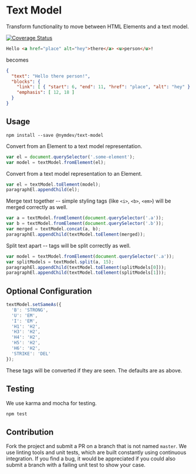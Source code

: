 Text Model
=========================

Transform functionality to move between HTML Elements and a text model.

[![Coverage Status](https://coveralls.io/repos/nymag/text-model/badge.svg?branch=master&service=github)](https://coveralls.io/github/nymag/text-model?branch=master)

```html
Hello <a href="place" alt="hey">there</a> <u>person</u>!
```
becomes
```json
{
  "text": "Hello there person!",
  "blocks": {
    "link": [ { "start": 6, "end": 11, "href": "place", "alt": "hey" } ],
    "emphasis": [ 12, 18 ]
  }
}
```

## Usage

```
npm install --save @nymdev/text-model
```

Convert from an Element to a text model representation.

```js
var el = document.querySelector('.some-element');
var model = textModel.fromElement(el);
```

Convert from a text model representation to an Element.

```js
var el = textModel.toElement(model);
paragraphEl.appendChild(el);
```

Merge text together -- simple styling tags (like `<i>`, `<b>`, `<em>`) will be
merged correctly as well.

```js
var a = textModel.fromElement(document.querySelector('.a'));
var b = textModel.fromElement(document.querySelector('.b'));
var merged = textModel.concat(a, b);
paragraphEl.appendChild(textModel.toElement(merged));
```

Split text apart -- tags will be split correctly as well.

```js
var model = textModel.fromElement(document.querySelector('.a'));
var splitModels = textModel.split(a, 15);
paragraphEl.appendChild(textModel.toElement(splitModels[0]));
paragraphEl.appendChild(textModel.toElement(splitModels[1]));
```

## Optional Configuration

```js
textModel.setSameAs({
  'B': 'STRONG',
  'U': 'EM',
  'I': 'EM',
  'H1': 'H2',
  'H3': 'H2',
  'H4': 'H2',
  'H5': 'H2',
  'H6': 'H2',
  'STRIKE': 'DEL'
});
```

These tags will be converted if they are seen.  The defaults are as above.

## Testing

We use karma and mocha for testing.

```bash
npm test
```

## Contribution

Fork the project and submit a PR on a branch that is not named `master`.  We use linting tools and unit tests, which are built constantly using continuous integration.  If you find a bug, it would be appreciated if you could also submit a branch with a failing unit test to show your case.
